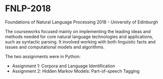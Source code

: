 # FNLP-2018
Foundations of Natural Language Processing 2018 - University of Edinburgh

The courseworks focused mainly on implementing the leading ideas and methods needed for core natural language technologies and applications, such as syntactic parsing. It involved working with both linguistic facts and issues and computational models and algorithms.

The two assignments were in Python:
* Assignment 1: Corpora and Language Identification
* Assignment 2: Hidden Markov Models: Part-of-speech Tagging
